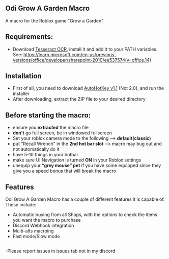 ## Odi Grow A Garden Macro
A macro for the Roblox game "Grow a Garden"

## Requirements:
- Download [Tesseract OCR](https://github.com/UB-Mannheim/tesseract/wiki), install it and add it to your PATH variables.
See: https://learn.microsoft.com/en-us/previous-versions/office/developer/sharepoint-2010/ee537574(v=office.14)

## Installation
 - First of all, you need to download [AutoHotKey v1.1](https://www.autohotkey.com/) (Not 2.0), and run the installer
 - After downloading, extract the ZIP file to your desired directory

## Before starting the macro:
- ensure you **extracted** the macro file
- **don't** go full screen, be in windowed fullscreen
- Set your roblox camera mode to the following --> **default(classic)**
- put "Recall Wrench" in the **2nd hot bar slot** --> macro may bug out and not automatically do it
- have 5-10 things in your hotbar
- make sure UI Navigation is turned **ON** in your Roblox settings
- unequip your **“grey mouse” pet** if you have some equipped since they give you a speed bonus that will break the macro

## Features
Odi Grow A Garden Macro has a couple of different features it is capable of. These include:
- Automatic buying from all Shops, with the options to check the items you want the macro to purchase
- Discord Webhook integration
- Multi-alts macroing
- Fast mode/Slow mode

##
-Please report issues in issues tab not in my discord
